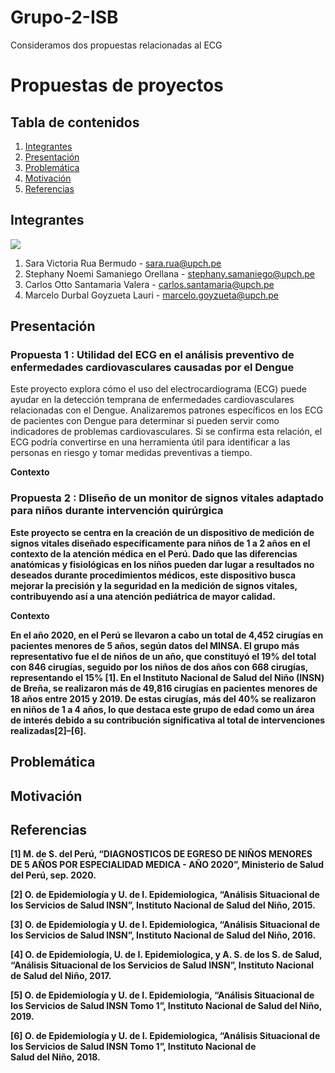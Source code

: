 # Grupo-2-ISB
Consideramos dos propuestas relacionadas al ECG

# Propuestas de proyectos

## Tabla de contenidos
1. [Integrantes](#Integrantes)
2. [Presentación](#Presentación)
3. [Problemática](#Problemática)
4. [Motivación](#Motivación)
5. [Referencias](#Referencias)
## Integrantes
<img src="Diseño\foto_grupal.jpg">

1. Sara Victoria Rua Bermudo - sara.rua@upch.pe 
2. Stephany Noemi Samaniego Orellana - stephany.samaniego@upch.pe
3. Carlos Otto Santamaria Valera - carlos.santamaria@upch.pe
4. Marcelo Durbal Goyzueta Lauri - marcelo.goyzueta@upch.pe 

## Presentación 

### Propuesta 1 : Utilidad del ECG en el análisis preventivo de enfermedades cardiovasculares causadas por el Dengue

Este proyecto explora cómo el uso del electrocardiograma (ECG) puede ayudar en la detección temprana de enfermedades cardiovasculares relacionadas con el Dengue. Analizaremos patrones específicos en los ECG de pacientes con Dengue para determinar si pueden servir como indicadores de problemas cardiovasculares. Si se confirma esta relación, el ECG podría convertirse en una herramienta útil para identificar a las personas en riesgo y tomar medidas preventivas a tiempo.

<strong> Contexto



### Propuesta 2 : DIiseño de un monitor de signos vitales adaptado para niños durante intervención quirúrgica

Este proyecto se centra en la creación de un dispositivo de medición de signos vitales diseñado específicamente para niños de 1 a 2 años en el contexto de la atención médica en el Perú. Dado que las diferencias anatómicas y fisiológicas en los niños pueden dar lugar a resultados no deseados durante procedimientos médicos, este dispositivo busca mejorar la precisión y la seguridad en la medición de signos vitales, contribuyendo así a una atención pediátrica de mayor calidad.

<strong> Contexto

En el año 2020, en el Perú se llevaron a cabo un total de 4,452 cirugías en pacientes menores de 5 años, según datos del MINSA. El grupo más representativo fue el de niños de un año, que constituyó el 19% del total con 846 cirugías, seguido por los niños de dos años con 668 cirugías, representando el 15% [1]. En el Instituto Nacional de Salud del Niño (INSN) de Breña, se realizaron más de 49,816 cirugías en pacientes menores de 18 años entre 2015 y 2019. De estas cirugías, más del 40% se realizaron en niños de 1 a 4 años, lo que destaca este grupo de edad como un área de interés debido a su contribución significativa al total de intervenciones realizadas[2]–[6]. 

## Problemática


## Motivación
## Referencias
[1] M. de S. del Perú, “DIAGNOSTICOS DE EGRESO DE NIÑOS MENORES DE 5 AÑOS POR
ESPECIALIDAD MEDICA - AÑO 2020”, Ministerio de Salud del Perú, sep. 2020.

[2] O. de Epidemiología y U. de I. Epidemiologica, “Análisis Situacional de los Servicios de Salud
INSN”, Instituto Nacional de Salud del Niño, 2015.

[3] O. de Epidemiología y U. de I. Epidemiologica, “Análisis Situacional de los Servicios de Salud
INSN”, Instituto Nacional de Salud del Niño, 2016.

[4] O. de Epidemiología, U. de I. Epidemiologica, y A. S. de los S. de Salud, “Análisis Situacional de los
Servicios de Salud INSN”, Instituto Nacional de Salud del Niño, 2017.

[5] O. de Epidemiología y U. de I. Epidemiologia, “Análisis Situacional de los Servicios de Salud INSN
Tomo 1”, Instituto Nacional de Salud del Niño, 2019.

[6] O. de Epidemiología y U. de I. Epidemiologica, “Análisis Situacional de los Servicios de Salud INSN
Tomo 1”, Instituto Nacional de Salud del Niño, 2018.